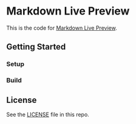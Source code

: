 # Markdown Live Preview

This is the code for [Markdown Live Preview](https://markdownlivepreview.com/).

## Getting Started

### Setup

### Build

## License

See the [LICENSE](https://github.com/tanabe/markdown-live-preview/blob/master/LICENSE) file in this repo.
